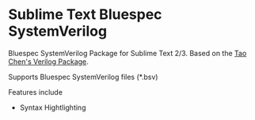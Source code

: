 # Sublime Text Bluespec SystemVerilog
Bluespec SystemVerilog Package for Sublime Text 2/3. Based on the [Tao Chen's Verilog Package](https://github.com/pro711/sublime-verilog).

Supports Bluespec SystemVerilog files (\*.bsv)

Features include
 - Syntax Hightlighting
